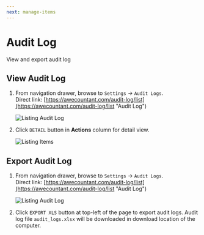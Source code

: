 ```yaml
---
next: manage-items
---
```


# Audit Log

View and export audit log

## View Audit Log
1. From navigation drawer, browse to `Settings` → `Audit Logs`.  
Direct link: [https://awecountant.com/audit-log/list](https://awecountant.com/audit-log/list "Audit Log")

   ![Listing Audit Log](~@assets/img/guide/audit_log_listing.jpg)

2. Click `DETAIL` button in **Actions** column for detail view.

	![Listing Items](~@assets/img/guide/audit_log_detail.jpg)

## Export Audit Log
1. From navigation drawer, browse to `Settings` → `Audit Logs`.  
Direct link: [https://awecountant.com/audit-log/list](https://awecountant.com/audit-log/list "Audit Log")

   ![Listing Audit Log](~@assets/img/guide/audit_log_listing.jpg)

2. Click `EXPORT XLS` button at top-left of the page to export audit logs. 
Audit log file `audit_logs.xlsx` will be downloaded in download location of the computer.